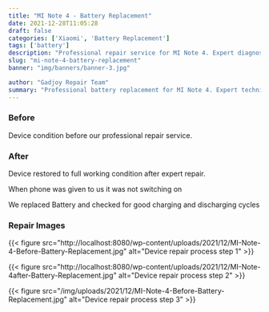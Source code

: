 ```yaml
---
title: "MI Note 4 - Battery Replacement"
date: 2021-12-28T11:05:28
draft: false
categories: ['Xiaomi', 'Battery Replacement']
tags: ['battery']
description: "Professional repair service for MI Note 4. Expert diagnosis and quality repairs in Bangalore."
slug: "mi-note-4-battery-replacement"
banner: "img/banners/banner-3.jpg"

author: "Gadjoy Repair Team"
summary: "Professional battery replacement for MI Note 4. Expert technicians, quality parts, warranty included."
---
```


### Before

Device condition before our professional repair service.

### After

Device restored to full working condition after expert repair.

When phone was given to us it was not switching on

We replaced Battery and checked for good charging and discharging cycles

### Repair Images

{{< figure src="http://localhost:8080/wp-content/uploads/2021/12/MI-Note-4-Before-Battery-Replacement.jpg" alt="Device repair process step 1" >}}

{{< figure src="http://localhost:8080/wp-content/uploads/2021/12/MI-Note-4after-Battery-Replacement.jpg" alt="Device repair process step 2" >}}

{{< figure src="/img/uploads/2021/12/MI-Note-4-Before-Battery-Replacement.jpg" alt="Device repair process step 3" >}}

